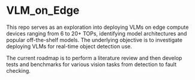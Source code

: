 # VLM_on_Edge
This repo serves as an exploration into deploying VLMs on edge compute devices ranging from 6 to 20+ TOPs, identifying model architectures and popular off-the-shelf models. The underlying objective is to investigate deploying VLMs for real-time object detection use.

The current roadmap is to perform a literature review and then develop tests and benchmarks for various vision tasks from detection to fault checking.
